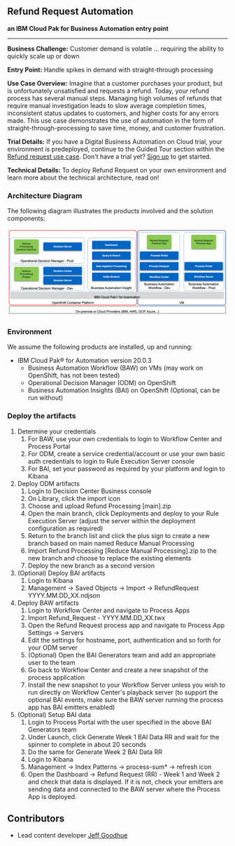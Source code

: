 ## Refund Request Automation
**an IBM Cloud Pak for Business Automation entry point**

***

**Business Challenge:** Customer demand is volatile ... requiring the ability to quickly scale up or down

**Entry Point:** Handle spikes in demand with straight-through processing

**Use Case Overview:** Imagine that a customer purchases your product, but is unfortunately unsatisfied and requests a refund. Today, your refund process has several manual steps. Managing high volumes of refunds that require manual investigation leads to slow average completion times, inconsistent status updates to customers, and higher costs for any errors made.
This use case demonstrates the use of automation in the form of straight-through-processing to save time, money, and customer frustration.

**Trial Details:** If you have a Digital Business Automation on Cloud trial, your environment is predeployed, continue to the Guided Tour section within the [Refund request use case](https://ibm-cloud-architecture.github.io/refarch-dba/use-cases/refund-req/).  Don't have a trial yet? <a href="https://www.ibm.com/account/reg/us-en/signup?formid=urx-45706" target="_blank">Sign up</a> to get started.

**Technical Details:** To deploy Refund Request on your own environment and learn more about the technical architecture, read on!

### Architecture Diagram

The following diagram illustrates the products involved and the solution components:

 ![0](./images/comp-view.png)

### Environment

We assume the following products are installed, up and running:

* IBM Cloud Pak® for Automation version 20.0.3
    * Business Automation Workflow (BAW) on VMs (may work on OpenShift, has not been tested)
    * Operational Decision Manager (ODM) on OpenShift
    * Business Automation Insights (BAI) on OpenShift (Optional, can be run without)

### Deploy the artifacts

1. Determine your credentials
    1. For BAW, use your own credentials to login to Workflow Center and Process Portal
    1. For ODM, create a service credential/account or use your own basic auth credentials to login to Rule Execution Server console
    1. For BAI, set your password as required by your platform and login to Kibana
1. Deploy ODM artifacts
    1. Login to Decision Center Business console
    1. On Library, click the import icon
    1. Choose and upload Refund Processing [main].zip
    1. Open the main branch, click Deployments and deploy to your Rule Execution Server (adjust the server within the deployment configuration as required)
    1. Return to the branch list and click the plus sign to create a new branch based on main named Reduce Manual Processing
    1. Import Refund Processing [Reduce Manual Processing].zip to the new branch and choose to replace the existing elements
    1. Deploy the new branch as a second version
1. (Optional) Deploy BAI artifacts
    1. Login to Kibana
    1. Management -> Saved Objects -> Import -> RefundRequest YYYY.MM.DD_XX.ndjson
1. Deploy BAW artifacts
    1. Login to Workflow Center and navigate to Process Apps
    1. Import Refund_Request - YYYY.MM.DD_XX.twx
    1. Open the Refund Request process app and navigate to Process App Settings -> Servers
    1. Edit the settings for hostname, port, authentication and so forth for your ODM server
    1. (Optional) Open the BAI Generators team and add an appropriate user to the team
    1. Go back to Workflow Center and create a new snapshot of the process application
    1. Install the new snapshot to your Workflow Server unless you wish to run directly on Workflow Center's playback server (to support the optional BAI events, make sure the BAW server running the process app has BAI emitters enabled)
1. (Optional) Setup BAI data
    1. Login to Process Portal with the user specified in the above BAI Generators team
    1. Under Launch, click Generate Week 1 BAI Data RR and wait for the spinner to complete in about 20 seconds
    1. Do the same for Generate Week 2 BAI Data RR
    1. Login to Kibana
    1. Management -> Index Patterns -> process-sum* -> refresh icon
    1. Open the Dashboard -> Refund Request (RR) - Week 1 and Week 2 and check that data is displayed.  If it is not, check your emitters are sending data and connected to the BAW server where the Process App is deployed.

## Contributors
  * Lead content developer [Jeff Goodhue](https://www.linkedin.com/in/jeffreygoodhue/)
